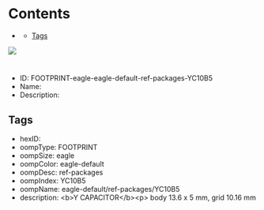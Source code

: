 



Contents
========

* [](#)
	* [Tags](#tags)
  
![][im]
# 

- ID: FOOTPRINT-eagle-eagle-default-ref-packages-YC10B5
- Name: 
- Description: 

## Tags

- hexID: 
- oompType: FOOTPRINT
- oompSize: eagle
- oompColor: eagle-default
- oompDesc: ref-packages
- oompIndex: YC10B5
- oompName: eagle-default/ref-packages/YC10B5
- description: &lt;b&gt;Y CAPACITOR&lt;/b&gt;&lt;p&gt;&#xD;
body 13.6 x 5 mm, grid 10.16 mm



[im]: image.png
